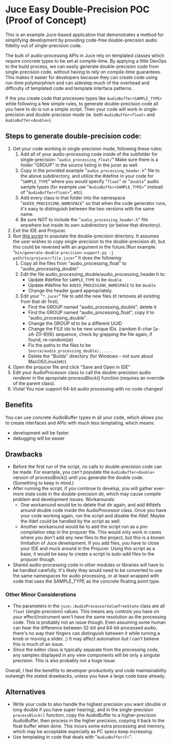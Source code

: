 # Juce Easy Double-Precision POC (Proof of Concept)

This is an example Juce-based application that demonstrates a method for simplifying development by providing code-free double-precision audio fidelity out of single-precision code.

The bulk of audio-processing APIs in Juce rely on templated classes which require concrete types to be set at compile-time.  By applying a little DevOps to the build process, we can easily generate double-precision code from single-precision code, without having to rely on compile-time guarantees.  This makes it easier for developers because they can create code using run-time polymorphism and can sidestep much of the overhead and difficulty of templated code and template interface patterns.  

If the you create code that processes types like `AudioBuffer<SAMPLE_TYPE>` while following a few simple rules, to generate double-precision code all you have to do is run a simple script.  Then your code will work in single-precision and double-precision mode (ie. both `AudioBuffer<float>` and `AudioBuffer<double>`).  

## Steps to generate double-precision code:

1. Get your code working in single-precision mode, following these rules:
    1. Add all of your audio-processing code inside of the subfolder for single-precision: "`audio_processing_float/`"  Make sure there is a folder "GROUP" in the source listing in the jucer as well.
    2.  Copy in the provided example "`audio_processing_header.h`" file to the above subdirectory, and utilize the #define in your code for "`SAMPLE_TYPE`" where you would specify "`float`" or "`double`" audio sample types (for example use "`AudioBuffer<SAMPLE_TYPE>`" instead of "`AudioBuffer<float>`", etc).
    3.  Add every class in that folder into the namespace "`AUDIO_PROCESSING_NAMESPACE`" so that when the code generator runs, it's easy to distinguish between the two versions with the same name.
    4.  Be sure NOT to include the "`audio_processing_header.h`" file anywhere but inside its own subdirectory (or below that directory).
2. Exit the IDE and Projucer.
3. Run [this script](bin/generate-double-precision-support.py) to populate the double-precision directory.  It assumes the user wishes to copy single-precision to the double-precision dir, but this could be reversed with an argument in the future.(Run example: "`bin/generate-double-precision-support.py -j path/to/projucer/file.jucer`"  It does the following:
    1. Copy all the files from "audio_processing_float" to "audio_processing_double"
    2. Edit the file audio_processing_double/audio_processing_header.h to:
       * Update #define for `SAMPLE_TYPE` to be `double`
       * Update #define for `AUDIO_PROCESSING_NAMESPACE` to be `double`
       * Change the header guard appropriately.
    3. Edit your "`*.jucer`" file to add the new files (it removes all existing from that dir first).
        * Find the GROUP named "audio_processing_double", delete it
        * Find the GROUP named "audio_processing_float", copy it to "audio_processing_double".
        * Change the GROUP id to be a different UUID
        * Change the FILE ids to be new unique IDs.  (random 6-char [a-zA-Z0-9]{6} sequence, check by grepping the file again, if found, re-randomize)
        * Fix the paths to the files to be `Source/audio_processing_double/......`
        * Delete the "Builds" directory (for Windows - not sure about MacOS/Linux/etc)
4. Open the projucer file and click "Save and Open in IDE"
5. Edit your AudioProcessor class to call the double-precision audio renderer in the apropriate processBlock() function (requires an override of the parent class).
6. Viola!  You now support 64-bit audio processing with no code changes!

## Benefits

You can use concrete AudioBuffer types in all your code, which allows you to create interfaces and APIs with much less templating, which means:

* development will be faster
* debugging will be easier

## Drawbacks

* Before the first run of the script, no calls to double-precision code can be made.  For example, you can't populate the `AudioBuffer<double>` version of processBlock() until you generate the double code. (Something to keep in mind.)
* After running the script, if you continue to develop, you will gather ever-more stale code in the double-precision dir, which may cause compile problem and development issues.  Workarounds: 
    * One workaround would be to delete that dir again, and add #ifdefs around double code inside the AudioProcessor class.  Once you have your code working again, run the script and disable the ifdef.  Maybe the ifdef could be handled by the script as well.
    * Another workaround would be to add the script run as a pre-compilation step in the projucer file.  This would only work in cases where you don't add any new files to the project, but this is a known limitation of Juce development.  If you add files, you have to close your IDE and muck around in the Projucer.  Using this script as a base, it would be easy to create a script to auto-add files to the projucer though.
* Shared audio-processing code in other modules or libraries will have to be handled carefully.  It's likely they would need to be converted to use the same namespaces for audio processing, or at least wrapped with code that uses the SAMPLE_TYPE as the concrete floating point type.

### Other Minor Considerations

* The parameters in the `juce::AudioProcessorValueTreeState` class are all `float` (single-precision) values.  This means any controls you have on your effect/instrument won't have the same resolution as the processing code.  This is probably not an issue though.  Even assuming some human can hear the difference between 32-bit and 64-bit processed audio, there's no way their fingers can distinguish between it while turning a knob or moving a slider.  ;)  It may affect automation but I can't believe this is much of an issue.
* Since the editor class is typically separate from the processing code, any samples displayed in any view components will be only a singular precision. This is also probably not a huge issue.

Overall, I feel the benefits to developer productivity and code maintainability outweigh the stated drawbacks, unless you have a large code base already.

## Alternatives

* Write your code to also handle the highest precision you want (double or long double if you have super hearing), and in the single-precision `processBlock()` function, copy the AudioBuffer<float> to a higher-precision AudioBuffer, then process in the higher precision, copying it back to the float buffer when done.  This incurs some extra processing and memory, which may be acceptable especially as PC specs keep increasing.
* Use templating in code that deals with "`AudioBuffer<T>`".

